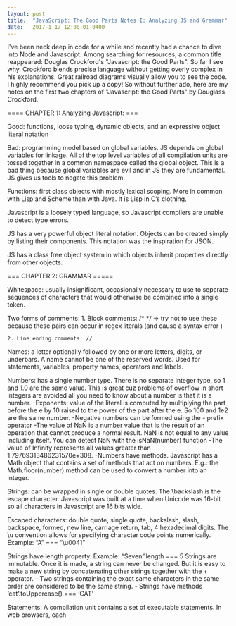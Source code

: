 ```yaml
---
layout: post
title:  "JavaScript: The Good Parts Notes I: Analyzing JS and Grammar"
date:   2017-1-17 12:00:01-0400
---
```


I've been neck deep in code for a while and recently had a chance to dive into Node and Javascript. Among searching for resources, a common title reappeared: Douglas Crockford's "Javascript: the Good Parts". So far I see why. Crockford blends precise language without getting overly complex in his explanations. Great railroad diagrams visually allow you to see the code. I highly recommend you pick up a copy! So without further ado, here are my notes on the first two chapters of "Javascript: the Good Parts" by Douglass Crockford.

 ==== CHAPTER 1: Analyzing Javascript: ===

Good: functions, loose typing, dynamic objects, and an expressive object literal notation

Bad: programming model based on global variables. JS depends on global variables for linkage. All of the top level variables of all compilation units are tossed together in a common namespace called the global object. This is a bad thing because global variables are evil and in JS they are fundamental. JS gives us tools to negate this problem.

Functions: first class objects with mostly lexical scoping. More in common with Lisp and Scheme than with Java. It is Lisp in C’s clothing.

Javascript is a loosely typed language, so Javascript compilers are unable to detect type errors. 

JS has a very powerful object literal notation. Objects can be created simply by listing their components. This notation was the inspiration for JSON.

JS has a class free object system in which objects inherit properties directly from other objects.

=== CHAPTER 2: GRAMMAR =====

Whitespace: usually insignificant, occasionally necessary to use to separate sequences of characters that would otherwise be combined into a single token. 

Two forms of comments:
	1. Block comments: /* */
		=> try not to use these because these pairs can occur in regex literals (and cause a syntax error )

	2. Line ending comments: // 

Names: a letter optionally followed by one or more letters, digits, or underbars. A name cannot be one of the reserved words. Used for statements, variables, property names, operators and labels.

Numbers: has a single number type. There is no separate integer type, so 1 and 1.0 are the same value. This is great cuz problems of overflow in short integers are avoided all you need to know about a number is that it is a number.
	-Exponents: value of the literal is computed by multiplying the part before the e by 10 raised to the power of the part after the e. So 100 and 1e2 are the same number.
	-Negative numbers can be formed using the - prefix operator
	-The value of NaN is a number value that is the result of an operation that cannot produce a normal result. NaN is not equal to any value including itself. You can detect NaN with the isNaN(number) function
	-The value of Infinity represents all values greater than 1.79769313486231570e+308. 
	-Numbers have methods. Javascript has a Math object that contains a set of methods that act on numbers. E.g.: the Math.floor(number) method can be used to convert a number into an integer.

Strings: can be wrapped in single or double quotes. The \backslash is the escape character. Javascript was built at a time when Unicode was 16-bit so all characters in Javascript are 16 bits wide. 

Escaped characters: double quote, single quote, backslash, slash, backspace, formed, new line, carriage return, tab, 4 hexadecimal digits. The \u convention allows for specifying character code points numerically. Example: “A” === “\u0041”

Strings have length property. Example: “Seven”.length === 5
Strings are immutable. Once it is made, a string can never be changed. But it is easy to make a new string by concatenating other strings together with the + operator.
	- Two strings containing the exact same characters in the same order are considered to be the same string.
	- Strings have methods ‘cat’.toUppercase() === ‘CAT’

Statements:
	A compilation unit contains a set of executable statements. In web browsers, each <script> tag delivers a compilation unit that is compiled and immediately executed. Lacking a linker, Javascript throws them all together in a common global namespace.

When used inside a function, the var statement defines the functions private variables.

The switch, while, for, and do statements are allowed to have an optional label prefix that interacts with the break statement.

Statements can be an expression statement, disruptive statement, or try statement.

Statements are executed from top to bottom. The sequence of execution can be altered by the conditional statements (if and switch), by the looping statements (while, for and do), by the disruptive statements (break, return, and throw), and by function invocation.

A block is a set of statements wrapped in curly braces. Blocks don’t create a new scope so variables should be defined at the top of the function not in blocks.

Falsey values: false, null, undefined, the empty string ‘’, the number 0, the number NaN
Truthey: all other values (including the string ‘false’)


Switch Statement: performs a multiway branch. It compares the expression for equality with all of the specified cases. The expression can produce a number or string. When an exact match is found, the statements of the matching case clause are executed. If there is no match, the optional default statements are executed.
	- A case clause contains one or more case expressions. The case expressions need not be constants. The statements following a clause should be a disruptive statement to prevent fall through into the next case. The break statement can be used to exit from a switch.

var text;
var fruits = document.getElementById("myInput").value;

switch(fruits) {
    case "Banana":
        text = "Banana is good!";
        break;
    case "Orange":
        text = "I am not a fan of orange.";
        break;
    case "Apple":
        text = "How you like them apples?";
        break;
    default:
        text = "I have never heard of that fruit...";
}

A while statement performs a simple loop. If the expression is falsey, then the loop will break. While the expression is truthey, the block will be executed.

The for statement has 3 optional clauses:
	1. initialization: initializes the loop variable
	2. condition: tests loop the variable against a completion criterion. if condition is omitted, the condition of true is assumed. if condition is false, the loop breaks.
	3. increment: loop increments if the block is executed and loop repeats with the condition

	for (var i = 0; i < array.length; i++) {
		array.push(“hi”) // “hi” is added for every item of in the array
	}


The other “for in” loop enumerates the property names (or keys) of an object. On each iteration, another property name string from the object is assigned to the variable. 
	- usually necessary to test object.hasOwnProperty(variable) to determine whether the property name is truly a member of the object or was found instead of the prototype chain:
	for (myVar in obj){
		if (obj.hasOwnProperty(myvar)){
			…
		}
	}


The do statement: similar to while statement except the expression is tested after the block is executed instead of before . That means the block will always be executed at least once.
	=> do {block} while (expression);

The try statement: executes a block and catches any exceptions that were thrown by the block. The catch clause defines a new variable that will receive the exception.
	=> try {block} catch (variable name) {block}

The throw statement raises an exception. If the throw statement is in a try block, then control goes to the catch clause. Otherwise, the function invocation is abandoned and control goes to the catch clause of the try in the calling function.
	
The expression is usually an object literal containing a name property and a message property. The catcher of the exception can use that information to determine what to do.
	 => throw (expression);

The return statement causes the early return from a function. It can also specify the value to be returned. If a return is not specified, then the return value will be undefined. JS does not allow a line end between the return and the expression.
	=> return (expression);

The break statement causes the exit from the loop statement or a switch statement. It can optionally have a label that will cause an exit from the labeled statement. JS does not allow a line end between the break and the label.

An expression statement can either assign values to one or more variables or members, invoke a method, delete a property from an object. The = operation is used for assignment

The simplest expressions are:
	- a literal values (string or number), 
	- invocation expressions preceded by new
	- a refinement expression preceded by delete, 
	- expression wrapped in parentheses
	- an expression preceded by a prefix operator
	- an expression followed by: an infix operator
	- another expression, the ? ternary operator followed by another expression, then by :, and then by yet another expression, 
	-an invocation
	- a refinement.

Operators: Here is the order of precedence from highest to lowest. (higher means they bind the tightest… parentheses can be used to alter the normal precedence):

Highest Precedence:
. [ ] ( ) … refinement and invocation
delete new typeof _ - ! … unary operators
* / % … multiplication, division, modulo
+ -  … add/concat, subtract
 >= <= > < … inequality
=== !=== … equality
&& … logical and
|| … logical or
? : … ternary
Lowest Precedence

Typeof: produces values like ’number’, ‘string’, boolean, undefined, function, object. If the operand is an array or null, the the result is object

The / operator can produce a noninteger even if both operands are integers.

A refinement is used to specify a property or element of an object or array. 

Object literals: notations for specifying new objects. The names of the properties can be specified as names or as strings. The names are treated as literal names, not variable names (so the names of the properties of the object must be known at compile time). the values of the properties are expressions.
	=> { objectName : expression }

Array literals: specify new arrays
	=> [ element, element2 ]

Function literals: defines a function value. It can have an optional name that it can use to call itself recursively. It can specify a list of parameters that will act as variables initialized by the invocation arguments. The body of the function includes variable definitions and statements.



